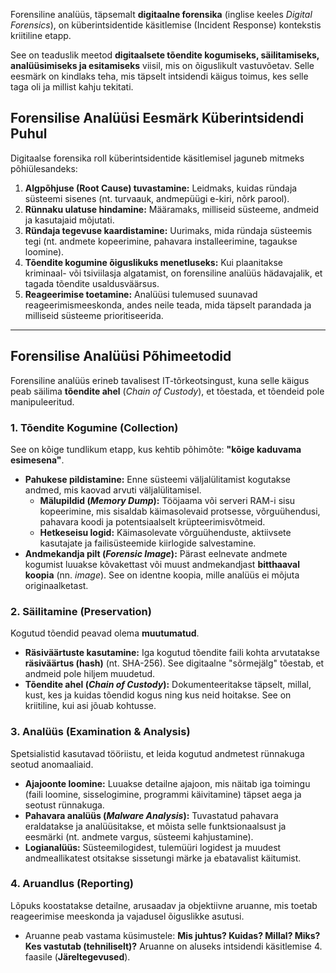 Forensiline analüüs, täpsemalt **digitaalne forensika** (inglise keeles *Digital Forensics*), on küberintsidentide käsitlemise (Incident Response) kontekstis kriitiline etapp.

See on teaduslik meetod **digitaalsete tõendite kogumiseks, säilitamiseks, analüüsimiseks ja esitamiseks** viisil, mis on õiguslikult vastuvõetav. Selle eesmärk on kindlaks teha, mis täpselt intsidendi käigus toimus, kes selle taga oli ja millist kahju tekitati.

## Forensilise Analüüsi Eesmärk Küberintsidendi Puhul

Digitaalse forensika roll küberintsidentide käsitlemisel jaguneb mitmeks põhiülesandeks:

1.  **Algpõhjuse (Root Cause) tuvastamine:** Leidmaks, kuidas ründaja süsteemi sisenes (nt. turvaauk, andmepüügi e-kiri, nõrk parool).
2.  **Rünnaku ulatuse hindamine:** Määramaks, milliseid süsteeme, andmeid ja kasutajaid mõjutati.
3.  **Ründaja tegevuse kaardistamine:** Uurimaks, mida ründaja süsteemis tegi (nt. andmete kopeerimine, pahavara installeerimine, tagaukse loomine).
4.  **Tõendite kogumine õiguslikuks menetluseks:** Kui plaanitakse kriminaal- või tsiviilasja algatamist, on forensiline analüüs hädavajalik, et tagada tõendite usaldusväärsus.
5.  **Reageerimise toetamine:** Analüüsi tulemused suunavad reageerimismeeskonda, andes neile teada, mida täpselt parandada ja milliseid süsteeme prioritiseerida.

---

## Forensilise Analüüsi Põhimeetodid

Forensiline analüüs erineb tavalisest IT-tõrkeotsingust, kuna selle käigus peab säilima **tõendite ahel** (*Chain of Custody*), et tõestada, et tõendeid pole manipuleeritud.

### 1. Tõendite Kogumine (Collection)

See on kõige tundlikum etapp, kus kehtib põhimõte: **"kõige kaduvama esimesena"**.

* **Pahukese pildistamine:** Enne süsteemi väljalülitamist kogutakse andmed, mis kaovad arvuti väljalülitamisel.
    * **Mälupildid (*Memory Dump*):** Tööjaama või serveri RAM-i sisu kopeerimine, mis sisaldab käimasolevaid protsesse, võrguühendusi, pahavara koodi ja potentsiaalselt krüpteerimisvõtmeid.
    * **Hetkeseisu logid:** Käimasolevate võrguühenduste, aktiivsete kasutajate ja failisüsteemide kiirlogide salvestamine.
* **Andmekandja pilt (*Forensic Image*):** Pärast eelnevate andmete kogumist luuakse kõvakettast või muust andmekandjast **bitthaaval koopia** (nn. *image*). See on identne koopia, mille analüüs ei mõjuta originaalketast.

### 2. Säilitamine (Preservation)

Kogutud tõendid peavad olema **muutumatud**.

* **Räsiväärtuste kasutamine:** Iga kogutud tõendite faili kohta arvutatakse **räsiväärtus (hash)** (nt. SHA-256). See digitaalne "sõrmejälg" tõestab, et andmeid pole hiljem muudetud.
* **Tõendite ahel (*Chain of Custody*):** Dokumenteeritakse täpselt, millal, kust, kes ja kuidas tõendid kogus ning kus neid hoitakse. See on kriitiline, kui asi jõuab kohtusse.

### 3. Analüüs (Examination & Analysis)

Spetsialistid kasutavad tööriistu, et leida kogutud andmetest rünnakuga seotud anomaaliaid.

* **Ajajoonte loomine:** Luuakse detailne ajajoon, mis näitab iga toimingu (faili loomine, sisselogimine, programmi käivitamine) täpset aega ja seotust rünnakuga.
* **Pahavara analüüs (*Malware Analysis*):** Tuvastatud pahavara eraldatakse ja analüüsitakse, et mõista selle funktsionaalsust ja eesmärki (nt. andmete vargus, süsteemi kahjustamine).
* **Logianalüüs:** Süsteemilogidest, tulemüüri logidest ja muudest andmeallikatest otsitakse sissetungi märke ja ebatavalist käitumist.

### 4. Aruandlus (Reporting)

Lõpuks koostatakse detailne, arusaadav ja objektiivne aruanne, mis toetab reageerimise meeskonda ja vajadusel õiguslikke asutusi.

* Aruanne peab vastama küsimustele: **Mis juhtus? Kuidas? Millal? Miks? Kes vastutab (tehniliselt)?** Aruanne on aluseks intsidendi käsitlemise 4. faasile (**Järeltegevused**).
